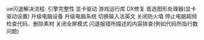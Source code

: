 ue闪退解决流程:
引擎完整性
显卡驱动
游戏运行库 DX修复
首选图形处理器(显卡驱动设置)
升级电脑设备
升级电脑系统
切换输入法英文
关闭防火墙
停止电脑超频
检查代码、删除素材
关闭全屏模式
闪退报错所描述的内容排查(例如代码所指行数问题)